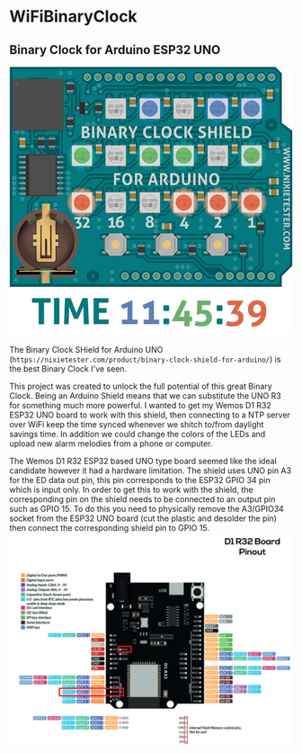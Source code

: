 # WiFiBinaryClock

## Binary Clock for Arduino ESP32 UNO

![Binary Clock Shield](./assets/Binary-Clock-Shield-for-Arduino-UNO.png)

The Binary Clock SHield for Arduino UNO (`https://nixietester.com/product/binary-clock-shield-for-arduino/`) is the best Binary Clock I've seen.

This project was created to unlock the full potential of this great Binary Clock. Being an Arduino Shield means that we can substitute the UNO R3 for something much more powerful. I wanted to get my Wemos D1 R32 ESP32 UNO board to work with this shield, then connecting to a NTP server over WiFi keep the time synced whenever we shitch to/from daylight savings time. In addition we could change the colors of the LEDs and upload new alarm melodies from a phone or computer.

The Wemos D1 R32 ESP32 based UNO type board seemed like the ideal candidate however it had a hardware limitation. The shield uses UNO pin A3 for the ED data out pin, this pin corresponds to the ESP32 GPIO 34 pin which is input only. In order to get this to work with the shield, the corresponding pin on the shield needs to be connected to an output pin such as GPIO 15. To do this you need to physically remove the A3/GPIO34 socket from the ESP32 UNO board (cut the plastic and desolder the pin) then connect the corresponding shield pin to GPIO 15.
![Wemos D1 R32 ESP32 UNO](./assets/Pinout_Wemos_D1_R32.png)